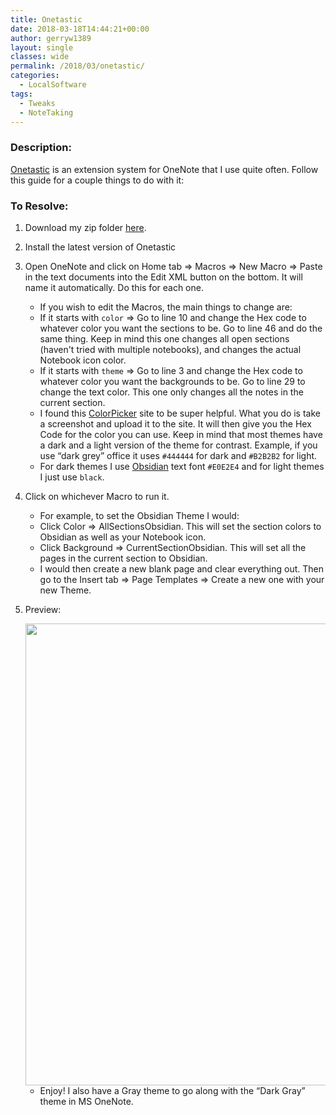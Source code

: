 ```yaml
---
title: Onetastic
date: 2018-03-18T14:44:21+00:00
author: gerryw1389
layout: single
classes: wide
permalink: /2018/03/onetastic/
categories:
  - LocalSoftware
tags:
  - Tweaks
  - NoteTaking
---
```

<!--more-->

### Description:

[Onetastic](https://getonetastic.com/) is an extension system for OneNote that I use quite often. Follow this guide for a couple things to do with it:

### To Resolve:

1. Download my zip folder [here](https://github.com/gerryw1389/misc/blob/main/onetastic.zip).

2. Install the latest version of Onetastic

3. Open OneNote and click on Home tab => Macros => New Macro => Paste in the text documents into the Edit XML button on the bottom. It will name it automatically. Do this for each one.

   - If you wish to edit the Macros, the main things to change are:
   - If it starts with `color` => Go to line 10 and change the Hex code to whatever color you want the sections to be. Go to line 46 and do the same thing. Keep in mind this one changes all open sections (haven't tried with multiple notebooks), and changes the actual Notebook icon color.
   - If it starts with `theme` => Go to line 3 and change the Hex code to whatever color you want the backgrounds to be. Go to line 29 to change the text color. This one only changes all the notes in the current section.
   - I found this [ColorPicker](https://imagecolorpicker.com/) site to be super helpful. What you do is take a screenshot and upload it to the site. It will then give you the Hex Code for the color you can use. Keep in mind that most themes have a dark and a light version of the theme for contrast. Example, if you use &#8220;dark grey&#8221; office it uses `#444444` for dark and `#B2B2B2` for light.
   - For dark themes I use [Obsidian](http://www.eclipsecolorthemes.org/?view=theme&id=21) text font `#E0E2E4` and for light themes I just use `black`.

4. Click on whichever Macro to run it.

   - For example, to set the Obsidian Theme I would:
   - Click Color => AllSectionsObsidian. This will set the section colors to Obsidian as well as your Notebook icon.
   - Click Background => CurrentSectionObsidian. This will set all the pages in the current section to Obsidian.
   - I would then create a new blank page and clear everything out. Then go to the Insert tab => Page Templates => Create a new one with your new Theme.

5. Preview:

   <img class="alignnone size-full wp-image-5249" src="https://automationadmin.com/assets/images/uploads/2018/03/onetastic.jpg" alt="" width="1555" height="739" srcset="https://automationadmin.com/assets/images/uploads/2018/03/onetastic.jpg 1555w, https://automationadmin.com/assets/images/uploads/2018/03/onetastic-300x143.jpg 300w, https://automationadmin.com/assets/images/uploads/2018/03/onetastic-768x365.jpg 768w, https://automationadmin.com/assets/images/uploads/2018/03/onetastic-1024x487.jpg 1024w" sizes="(max-width: 1555px) 100vw, 1555px" /> 

   - Enjoy! I also have a Gray theme to go along with the &#8220;Dark Gray&#8221; theme in MS OneNote.